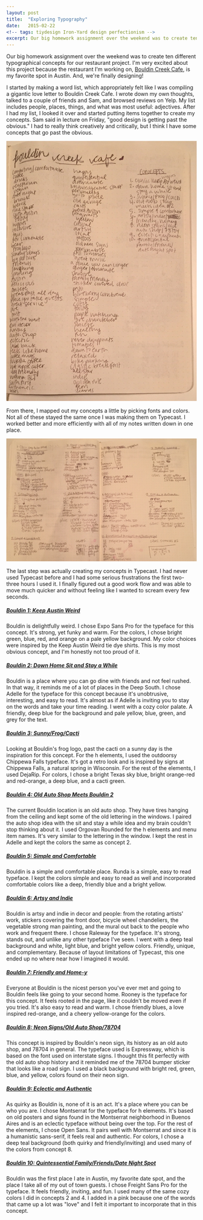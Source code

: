 ```yaml
---
layout: post
title:  "Exploring Typography"
date:   2015-02-22
<!-- tags: tiydesign Iron-Yard design perfectionism -->
excerpt: Our big homework assignment over the weekend was to create ten different typographical concepts for our restaurant project. I'm very excited about this project because we're finally designing!
---
```


<p>Our big homework assignment over the weekend was to create ten different typographical concepts for our restaurant project. I'm very excited about this project because the restaurant I'm working on, <a href="http://www.bouldincreek.com/start.asp">Bouldin Creek Cafe</a>, is my favorite spot in Austin. And, we're finally designing!</p>
<p>I started by making a word list, which appropriately felt like I was compiling a gigantic love letter to Bouldin Creek Cafe. I wrote down my own thoughts, talked to a couple of friends and Sam, and browsed reviews on Yelp. My list includes people, places, things, and what was most useful: adjectives. After I had my list, I looked it over and started putting items together to create my concepts. Sam said in lecture on Friday, "good design is getting past the obvious." I had to really think creatively and critically, but I think I have some concepts that go past the obvious.</p>
<img src="/img/bouldin-wordlist.jpg" alt="wordlist for Bouldin Creek Cafe" class="half-size-image">
<p>From there, I mapped out my concepts a little by picking fonts and colors. Not all of these stayed the same once I was making them on Typecast. I worked better and more efficiently with all of my notes written down in one place.</p> 
<img src="/img/concepts-brainstorm.jpg" alt="a list of different concetps for Bouldin Creek Cafe">
<p>The last step was actually creating my concepts in Typecast. I had never used Typecast before and I had some serious frustrations the first two-three hours I used it. I finally figured out a good work flow and was able to move much quicker and without feeling like I wanted to scream every few seconds.</p>
<h5><a href="http://typecast.com/LztJHqWh7X/bouldin-1-keep-austin-weird">Bouldin 1: Keep Austin Weird</a></h5>
<p>Bouldin is delightfully weird. I chose Expo Sans Pro for the typeface for this concept. It's strong, yet funky and warm. For the colors, I chose bright green, blue, red, and orange on a pale yellow background. My color choices were inspired by the Keep Austin Weird tie dye shirts. This is my most obvious concept, and I'm honestly not too proud of it.</p>
<h5><a href="http://typecast.com/LztJHqWh7X/share/4baafc81d2d191397f8f8bba0e1d271595638e99vRZ9r">Bouldin 2: Down Home Sit and Stay a While</a></h5>
<p>Bouldin is a place where you can go dine with friends and not feel rushed. In that way, it reminds me of a lot of places in the Deep South. I chose Adelle for the typeface for this concept because it's unobtrusive, interesting, and easy to read. It's almost as if Adelle is inviting you to stay on the words and take your time reading. I went with a cozy color palate. A friendly, deep blue for the background and pale yellow, blue, green, and grey for the text.</p>
<h5><a href="http://typecast.com/LztJHqWh7X/share/1b79e4448ac6f800173b29b266982e87dd4aa19bYx4DB8">Bouldin 3: Sunny/Frog/Cacti</a></h5>
<p>Looking at Bouldin's frog logo, past the cacti on a sunny day is the inspiration for this concept. For the h elements, I used the outdoorsy Chippewa Falls typeface. It's got a retro look and is inspired by signs at Chippewa Falls, a natural spring in Wisconsin. For the rest of the elements, I used DejaRip. For colors, I chose a bright Texas sky blue, bright orange-red and red-orange, a deep blue, and a cacti green.</p>
<h5><a href="http://typecast.com/LztJHqWh7X/share/541d517616ba8c4d758e714ee0699b641685b7efM">Bouldin 4: Old Auto Shop Meets Bouldin 2</a></h5>
<p>The current Bouldin location is an old auto shop. They have tires hanging from the ceiling and kept some of the old lettering in the windows. I paired the auto shop idea with the sit and stay a while idea and my brain couldn't stop thinking about it. I used Orgovan Rounded for the h elements and menu item names. It's very similar to the lettering in the window. I kept the rest in Adelle and kept the colors the same as concept 2.</p>
<h5><a href="http://typecast.com/LztJHqWh7X/share/6b09c30f21c622e9f3a1d6fd4362df504ddbaafcFZfmf">Bouldin 5: Simple and Comfortable</a></h5>
<p>Bouldin is a simple and comfortable place. Runda is a simple, easy to read typeface. I kept the colors simple and easy to read as well and incorporated comfortable colors like a deep, friendly blue and a bright yellow.</p>
<h5><a href="http://typecast.com/LztJHqWh7X/share/35a1fd7df7c259cbd72e41ea3cf9616d00077922z4ZW">Bouldin 6: Artsy and Indie</a></h5>
<p>Bouldin is artsy and indie in decor and people: from the rotating artists' work, stickers covering the front door, bicycle wheel chandeliers, the vegetable strong man painting, and the mural out back to the people who work and frequent there. I chose Raleway for the typeface. It's strong, stands out, and unlike any other typeface I've seen. I went with a deep teal background and white, light blue, and bright yellow colors. Friendly, unique, and complementary. Because of layout limitations of Typecast, this one ended up no where near how I imagined it would.</p>
<h5><a href="http://typecast.com/LztJHqWh7X/share/fef20abcf7e78751f45c605850f95c45f24c5fb0">Bouldin 7: Friendly and Home-y</a></h5>
<p>Everyone at Bouldin is the nicest person you've ever met and going to Bouldin feels like going to your second home. Rooney is the typeface for this concept. It feels rooted in the page, like it couldn't be moved even if you tried. It's also easy to read and warm. I chose friendly blues, a love inspired red-orange, and a cheery yellow-orange for the colors.</p>
<h5><a href="http://typecast.com/LztJHqWh7X/share/0d0b1d464b554820829e1134d2b2b5e84871d0d2LC8fBvpkcw">Bouldin 8: Neon Signs/Old Auto Shop/78704</a></h5>
<p>This concept is inspired by Bouldin's neon sign, its history as an old auto shop, and 78704 in general. The typeface used is Expressway, which is based on the font used on interstate signs. I thought this fit perfectly with the old auto shop history and it reminded me of the 78704 bumper sticker that looks like a road sign. I used a black background with bright red, green, blue, and yellow, colors found on their neon sign.</p>
<h5><a href="http://typecast.com/LztJHqWh7X/share/80bfb7f7bf0c4f63275cc9713bbdf062952bb7fecjcWVjx">Bouldin 9: Eclectic and Authentic</a></h5>
<p>As quirky as Bouldin is, none of it is an act. It's a place where you can be who you are. I chose Montserrat for the typeface for h elements. It's based on old posters and signs found in the Montserrat neighborhood in Buenos Aires and is an eclectic typeface without being over the top. For the rest of the elements, I chose Open Sans. It pairs well with Montserrat and since it is a humanistic sans-serif, it feels real and authentic. For colors, I chose a deep teal background (both quirky and friendly/inviting) and used many of the colors from concept 8.</p>
<h5><a href="http://typecast.com/LztJHqWh7X/share/2543348512b36c635eb40e24dc8cc1d0424d81c76gwb">Bouldin 10: Quintessential Family/Friends/Date Night Spot</a></h5>
<p>Bouldin was the first place I ate in Austin, my favorite date spot, and the place I take all of my out of town guests. I chose Freight Sans Pro for the typeface. It feels friendly, inviting, and fun. I used many of the same cozy colors I did in concepts 2 and 4. I added in a pink because one of the words that came up a lot was "love" and I felt it important to incorporate that in this concept.</p>